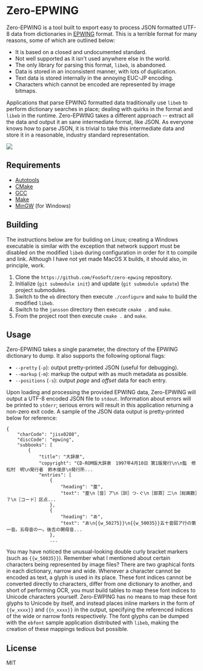 # Zero-EPWING #

Zero-EPWING is a tool built to export easy to process JSON formatted UTF-8 data from dictionaries in
[EPWING](https://ja.wikipedia.org/wiki/EPWING) format. This is a terrible format for many reasons, some of which are
outlined below:

*   It is based on a closed and undocumented standard.
*   Not well supported as it isn't used anywhere else in the world.
*   The only library for parsing this format, `libeb`, is abandoned.
*   Data is stored in an inconsistent manner, with lots of duplication.
*   Text data is stored internally in the annoying EUC-JP encoding.
*   Characters which cannot be encoded are represented by image bitmaps.

Applications that parse EPWING formatted data traditionally use `libeb` to perform dictionary searches in place; dealing
with quirks in the format and `libeb` in the runtime. Zero-EPWING takes a different approach -- extract all the data and
output it an sane intermediate format, like JSON. As everyone knows how to parse JSON, it is trivial to take this
intermediate data and store it in a reasonable, industry standard representation.

![](https://foosoft.net/projects/zero-epwing/img/zero-wing.png)

## Requirements ##

*   [Autotools](https://www.gnu.org/software/automake/manual/html_node/Autotools-Introduction.html)
*   [CMake](https://cmake.org/)
*   [GCC](https://gcc.gnu.org/)
*   [Make](https://www.gnu.org/software/make/)
*   [MinGW](http://www.mingw.org/) (for Windows)

## Building ##

The instructions below are for building on Linux; creating a Windows executable is similar with the exception that
network support must be disabled on the modified `libeb` during configuration in order for it to compile and link.
Although I have not yet made MacOS X builds, it should also, in principle, work.

1.  Clone the `https://github.com/FooSoft/zero-epwing` repository.
2.  Initialize (`git submodule init`) and update (`git submodule update`) the project submodules.
3.  Switch to the `eb` directory then execute `./configure` and `make` to build the modified `libeb`.
4.  Switch to the `jansson` directory then execute `cmake .` and `make`.
5.  From the project root then execute `cmake .` and `make`.

## Usage ##

Zero-EPWING takes a single parameter, the directory of the EPWING dictionary to dump. It also supports the following
optional flags:

*   `--pretty` (`-p`): output pretty-printed JSON (useful for debugging).
*   `--markup` (`-m`): markup the output with as much metadata as possible.
*   `--positions` (`-s`): output *page* and *offset* data for each entry.

Upon loading and processing the provided EPWING data, Zero-EPWING will output a UTF-8 encoded JSON file to `stdout`.
Information about errors will be printed to `stderr`; serious errors will result in this application returning a
non-zero exit code. A sample of the JSON data output is pretty-printed below for reference:

```
{
    "charCode": "jisx0208",
    "discCode": "epwing",
    "subbooks": [
        {
            "title": "大辞泉",
            "copyright": "CD-ROM版大辞泉　1997年4月10日 第1版発行\n\n監　修　松村　明\n発行者　鈴木俊彦\n発行所...
            "entries": [
                {
                    "heading": "亜",
                    "text": "亜\n［音］ア\n［訓］つ‐ぐ\n［部首］二\n［総画数］７\n［コード］区点...
                },
                {
                    "heading": "あ",
                    "text": "あ\n{{w_50275}}\n{{w_50035}}五十音図ア行の第一音。五母音の一。後舌の開母音...
                },
                ...
```

You may have noticed the unusual-looking double curly bracket markers (such as `{{w_50035}}`). Remember what I mentioned
about certain characters being represented by image files? There are two graphical fonts in each dictionary, narrow and
wide. Whenever a character cannot be encoded as text, a glyph is used in its place. These font indices cannot be
converted directly to characters, differ from one dictionary to another, and short of performing OCR, you must build
tables to map these font indices to Unicode characters yourself. Zero-EWPING has no means to map these font glyphs to
Unicode by itself, and instead places inline markers in the form of `{{w_xxxx}}` and `{{n_xxxx}}` in the output,
specifying the referenced indices of the wide or narrow fonts respectively. The font glyphs can be dumped with the
`ebfont` sample application distributed with `libeb`, making the creation of these mappings tedious but possible.

## License ##

MIT
